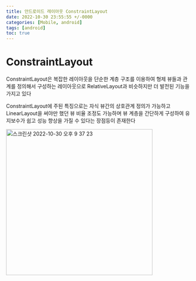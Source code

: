 ```yaml
---
title: 안드로이드 레이아웃 ConstraintLayout
date: 2022-10-30 23:55:55 +/-0000
categories: [Mobile, android]
tags: [android]
toc: true
---
```


# ConstraintLayout

ConstraintLayout은 복잡한 레이아웃을 단순한 계층 구조를 이용하여 형제 뷰들과 관계를 정의해서 구성하는 레이아웃으로 RelativeLayout과 비슷하지만 더 발전된 기능을 가지고 있다

ConstraintLayout에 
주된 특징으로는 자식 뷰간의 상호관계 정의가 가능하고 LinearLayout을 써야만 했던 
뷰 비율 조정도 가능하며 뷰 계층을 간단하게 구성하여 유지보수가 쉽고 성능 향상을 가질 수 있다는 장점등이 존재한다

<img width="400" alt="스크린샷 2022-10-30 오후 9 37 23" src="https://user-images.githubusercontent.com/102157871/198878849-961a7ee1-4c3e-43ab-840e-c393bc2e6ddb.png">

